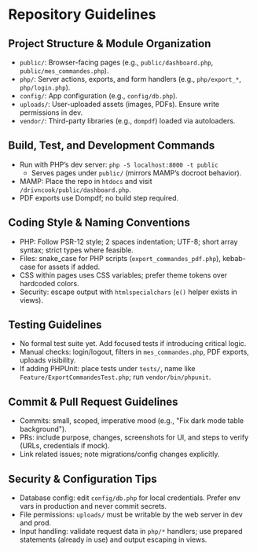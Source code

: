 # Repository Guidelines

## Project Structure & Module Organization
- `public/`: Browser-facing pages (e.g., `public/dashboard.php`, `public/mes_commandes.php`).
- `php/`: Server actions, exports, and form handlers (e.g., `php/export_*`, `php/login.php`).
- `config/`: App configuration (e.g., `config/db.php`).
- `uploads/`: User-uploaded assets (images, PDFs). Ensure write permissions in dev.
- `vendor/`: Third-party libraries (e.g., `dompdf`) loaded via autoloaders.

## Build, Test, and Development Commands
- Run with PHP’s dev server: `php -S localhost:8000 -t public`
  - Serves pages under `public/` (mirrors MAMP’s docroot behavior).
- MAMP: Place the repo in `htdocs` and visit `/drivncook/public/dashboard.php`.
- PDF exports use Dompdf; no build step required.

## Coding Style & Naming Conventions
- PHP: Follow PSR-12 style; 2 spaces indentation; UTF-8; short array syntax; strict types where feasible.
- Files: snake_case for PHP scripts (`export_commandes_pdf.php`), kebab-case for assets if added.
- CSS within pages uses CSS variables; prefer theme tokens over hardcoded colors.
- Security: escape output with `htmlspecialchars` (`e()` helper exists in views).

## Testing Guidelines
- No formal test suite yet. Add focused tests if introducing critical logic.
- Manual checks: login/logout, filters in `mes_commandes.php`, PDF exports, uploads visibility.
- If adding PHPUnit: place tests under `tests/`, name like `Feature/ExportCommandesTest.php`; run `vendor/bin/phpunit`.

## Commit & Pull Request Guidelines
- Commits: small, scoped, imperative mood (e.g., "Fix dark mode table background").
- PRs: include purpose, changes, screenshots for UI, and steps to verify (URLs, credentials if mock).
- Link related issues; note migrations/config changes explicitly.

## Security & Configuration Tips
- Database config: edit `config/db.php` for local credentials. Prefer env vars in production and never commit secrets.
- File permissions: `uploads/` must be writable by the web server in dev and prod.
- Input handling: validate request data in `php/*` handlers; use prepared statements (already in use) and output escaping in views.

